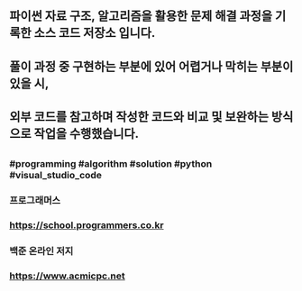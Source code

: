##
## 파이썬 자료 구조, 알고리즘을 활용한 문제 해결 과정을 기록한 소스 코드 저장소 입니다.
## 풀이 과정 중 구현하는 부분에 있어 어렵거나 막히는 부분이 있을 시,
## 외부 코드를 참고하며 작성한 코드와 비교 및 보완하는 방식으로 작업을 수행했습니다.
##
### #programming #algorithm #solution #python #visual_studio_code
### 프로그래머스
### https://school.programmers.co.kr
### 백준 온라인 저지
### https://www.acmicpc.net
##

